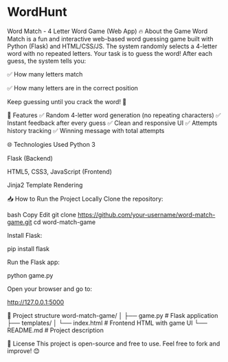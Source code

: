 # WordHunt
 Word Match - 4 Letter Word Game (Web App)
🔥 About the Game
Word Match is a fun and interactive web-based word guessing game built with Python (Flask) and HTML/CSS/JS.
The system randomly selects a 4-letter word with no repeated letters.
Your task is to guess the word! After each guess, the system tells you:

✅ How many letters match

✅ How many letters are in the correct position

Keep guessing until you crack the word! 🎯

🚀 Features
✅ Random 4-letter word generation (no repeating characters)
✅ Instant feedback after every guess
✅ Clean and responsive UI
✅ Attempts history tracking
✅ Winning message with total attempts

🌐 Technologies Used
Python 3

Flask (Backend)

HTML5, CSS3, JavaScript (Frontend)

Jinja2 Template Rendering

📥 How to Run the Project Locally
Clone the repository:

bash
Copy
Edit
git clone https://github.com/your-username/word-match-game.git
cd word-match-game


Install Flask:

pip install flask


Run the Flask app:

python game.py


Open your browser and go to:

http://127.0.0.1:5000


📁 Project structure 
word-match-game/
│
├── game.py               # Flask application
├── templates/
│   └── index.html        # Frontend HTML with game UI
└── README.md             # Project description


📜 License
This project is open-source and free to use.
Feel free to fork and improve! 😊




